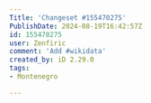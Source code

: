```yaml
---
Title: 'Changeset #155470275'
PublishDate: 2024-08-19T16:42:57Z
id: 155470275
user: Zenfiric
comment: 'Add #wikidata'
created_by: iD 2.29.0
tags:
- Montenegro

---
```

